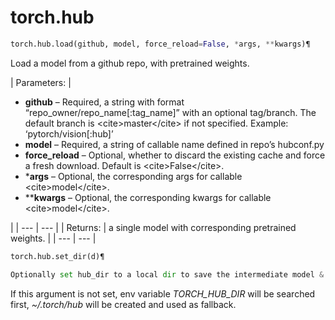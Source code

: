 

# torch.hub

```py
torch.hub.load(github, model, force_reload=False, *args, **kwargs)¶
```

Load a model from a github repo, with pretrained weights.

| Parameters: | 

*   **github** – Required, a string with format “repo_owner/repo_name[:tag_name]” with an optional tag/branch. The default branch is &lt;cite&gt;master&lt;/cite&gt; if not specified. Example: ‘pytorch/vision[:hub]’
*   **model** – Required, a string of callable name defined in repo’s hubconf.py
*   **force_reload** – Optional, whether to discard the existing cache and force a fresh download. Default is &lt;cite&gt;False&lt;/cite&gt;.
*   ***args** – Optional, the corresponding args for callable &lt;cite&gt;model&lt;/cite&gt;.
*   ****kwargs** – Optional, the corresponding kwargs for callable &lt;cite&gt;model&lt;/cite&gt;.

 |
| --- | --- |
| Returns: | a single model with corresponding pretrained weights. |
| --- | --- |

```py
torch.hub.set_dir(d)¶
```

```py
Optionally set hub_dir to a local dir to save the intermediate model & checkpoint files.
```

If this argument is not set, env variable <cite>TORCH_HUB_DIR</cite> will be searched first, <cite>~/.torch/hub</cite> will be created and used as fallback. 